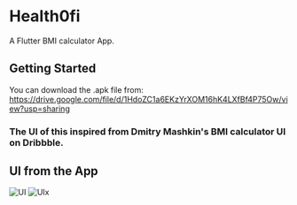 # Health0fi

A Flutter BMI calculator App.

## Getting Started

You can download the .apk file from: https://drive.google.com/file/d/1HdoZC1a6EKzYrXOM16hK4LXfBf4P75Ow/view?usp=sharing

### The UI of this inspired from Dmitry Mashkin's BMI calculator UI on Dribbble.

## UI from the App
![UI](https://user-images.githubusercontent.com/72657275/121237151-5de6b000-c8b4-11eb-9215-1979b52220d8.jpeg)
![UIx](https://user-images.githubusercontent.com/72657275/121237153-5e7f4680-c8b4-11eb-843b-3136da44a8c1.jpeg)
